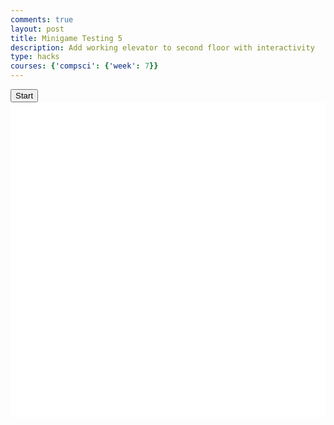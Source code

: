 ```yaml
---
comments: true
layout: post
title: Minigame Testing 5
description: Add working elevator to second floor with interactivity
type: hacks
courses: {'compsci': {'week': 7}}
---
```


<style>
    .container{
        display:block;
        background-color:white;
    }
    
</style>
<button id="startButton">Start</button>
<canvas id="display" class="container" height="500px" width="500px"></canvas>
<audio id="audio" src="/Group/audio/rainonwindow.mp3" preload="auto" loop="true"></audio>

<script type="module">
//import needed modules
import Character from "/Group/myScripts/GameScripts/MinigameCharacterMovement.js";
import Object from "/Group/myScripts/GameScripts/CreateObject.js";
import {Display, subDisplay} from "/Group/myScripts/GameScripts/Displays.js";

//define if the character is alive or not 
var isCharacterAlive = true;
var showCharacter = true;
//track whether death animation has happened
var deathAnimationTriggered = false;

//define canvas
var canvas = document.getElementById("display");
var hiddenCanvas = document.createElement("canvas");
hiddenCanvas.setAttribute("width","500px");
hiddenCanvas.setAttribute("height","500px");
hiddenCanvas.setAttribute("willReadFrequently",true);

//bind inputs to a controller
var myCharacter = new Character();
document.addEventListener("keydown",myCharacter.handleKeydown.bind(myCharacter));
document.addEventListener("keyup",myCharacter.handleKeyup.bind(myCharacter));

//vertical position and speed variables
var characterY = 0; // Initial vertical position of the character
var characterYSpeed = 0; // Vertical speed of the character

//create objects
    //main character
    var characterSpriteSheet = new Image();
    characterSpriteSheet.src = "/Group/images/Game/walking-sprite.png";
    var myCharacterObject = new Object("character", characterSpriteSheet,[44,54],[100,133],[0,500],5,1);
    if (isCharacterAlive === false){
        //draw player
    }
        //main character death
        var deathSpriteSheet = new Image();
        deathSpriteSheet.src = "/Group/images/Game/deathsprite.png";
        var deathObject = new Object("death", deathSpriteSheet, [24,54],[54,133],[0,1500],23,1);
        var showdeathObject = false;

        //Death Screen
        //var deathScreen = new Image ();
        //deathScreen.src = "/Group/images/Game/Death(1).png";
        //var DeathScreenObject = new Object ("DeathScreenObject", deathScreen, [250, 250],[1078,500],[0,500],8,1)

        //character death fade 
        var fadeSpriteSheet = new Image();
        fadeSpriteSheet.src = "/Group/images/Game/deathscreenfade-sprite.png";
        var fadeObject = new Object("fade",fadeSpriteSheet,[100,100],[1078,500],[0,500],50,1);

    //potato monster
    var monsterSpriteSheet = new Image();
    monsterSpriteSheet.src = "/Group/images/Game/potatowalking-sprite.png";
    var monsterObject = new Object("potato", monsterSpriteSheet,[315, 320],[105, 106.666667],[100,250],4,1);
    monsterObject.UpdateFrame();

    //backgrounds
        //windows
        var windowSpriteSheet = new Image();
        windowSpriteSheet.src = "/Group/images/Game/window-rain-sprite.png";
        var windowObject1 = new Object("window", windowSpriteSheet,[100,100],[164,180],[30,174],22,1);
        var windowObject2 = new Object("window", windowSpriteSheet,[100,100],[164,180],[210,174],22,1);
        var windowObject3 = new Object("window", windowSpriteSheet,[100,100],[164,180],[385,174],22,1);
        var windowObject4 = new Object("window", windowSpriteSheet,[100,100],[164,180],[566,174],22,1);
        var windowObject5 = new Object("window", windowSpriteSheet,[100,100],[164,180],[747,174],22,1);
        
        //offset window starting frames 
        windowObject1.UpdateFrame(1);
        windowObject2.UpdateFrame(4);
        windowObject3.UpdateFrame(7);
        windowObject4.UpdateFrame(3);
        windowObject5.UpdateFrame(6);

        //office background
        var backgroundImage = new Image();
        backgroundImage.src = "/Group/images/Game/officeroom4.png";
        var backgroundObject = new Object("background",backgroundImage,[394,175],[1078,500],[0,500],1,1,[0,0]);

        //elevator 
        var elevatorSpriteSheet = new Image();
        elevatorSpriteSheet.src = "/Group/images/Game/elevator-sprite.png"
        var elevatorObject = new Object("elevator",elevatorSpriteSheet,[58,64],[130,180],[948,203],11,1);

    //eKey
        var EkeyImage = new Image ();
        EkeyImage.src = "/Group/images/Game/EKeySprite.png"
        var Ekey= new Object ("Ekey" ,EkeyImage, [400,354],[80,100],[230,300],2,1);
        var showEKeySprite = false;

        // Add the "E" key press event listener to handle the interaction with elevatorObject
        window.addEventListener('keydown', function (e) {
    if (e.keyCode === 69) {
        // Check for overlap with elevatorObject
        if (checkForOverlap(myCharacterObject, elevatorObject)) {
            if ((currentFrame % Math.round(fps/4)) == 0){
              //run elevator frame
                 elevatorObject.UpdateFrame();
                 }
         //hide Ekey sprite
        showEKeySprite = false;
        } else {
            // Make the E key related to elevatorObject disappear if no overlap            
            showEKeySprite = false;
        }
    }
});

// Function to draw the "Hold the EKey" message on the canvas
function drawHoldEKeyMessage() {
    // Adjust the text positioning and style as needed
    var ctx = canvas.getContext("2d");
    ctx.fillStyle = "white";
    ctx.font = "20px Arial";
    ctx.fillText("Hold the EKey", 365, 39); // Adjust position for your canvas
}

// Modify the event listener to start checking for overlap on page load
window.addEventListener('load', function () {
    checkForElevatorOverlap(); // Start checking for overlap
});

// Add the functionality to continuously check for overlap and show the message
function checkForElevatorOverlap() {
    if (checkForOverlap(myCharacterObject, elevatorObject)) {
        // Draw the "Hold the EKey" message if there is an overlap
        drawHoldEKeyMessage();
    }
    requestAnimationFrame(checkForElevatorOverlap);
}

// Function to initiate the elevator animation
function startElevatorAnimation() {
    const totalFrames = 11; // Adjust based on the total frames of your elevator animation

    let frameCount = 0;
    const elevatorAnimationInterval = setInterval(function () {
        if (frameCount < totalFrames) {
            elevatorObject.UpdateFrame(); // Update elevator frame
            display.draw(1); // Draw the updated frame on the canvas
            frameCount++;
        } else {
            clearInterval(elevatorAnimationInterval); // Stop the animation loop when done
        }
    }, 1000 / fps); // Adjust the timing based on your frame rate (fps)
}


    //text

var display = new subDisplay(canvas,[windowObject1,windowObject2,windowObject3,windowObject4,windowObject5,backgroundObject,elevatorObject,myCharacterObject,monsterObject,fadeObject,deathObject]);

var fps = 22;
var active = true;
var animId;
var currentFrame = 0;
var sec = 0;
//overlap functions 
function checkForOverlap(object1, object2) {
    var pos1 = object1.ReturnPosition().slice();
    var scale1 = object1.ReturnScale().slice();
    var xRange1 = [pos1[0], pos1[0] + scale1[0]];
    var yRange1 = [pos1[1], pos1[1] + scale1[1]];

    var pos2 = object2.ReturnPosition().slice();
    var scale2 = object2.ReturnScale().slice();
    var xRange2 = [pos2[0], pos2[0] + scale2[0]];
    var yRange2 = [pos2[1], pos2[1] + scale2[1]];

    if (
        xRange1[0] >= xRange2[0] &&
        xRange1[0] <= xRange2[1] &&
        yRange1[0] >= yRange2[0] &&
        yRange1[0] <= yRange2[1]
    ) {
        return true;
    }

    if (
        xRange1[0] >= xRange2[0] &&
        xRange1[0] <= xRange2[1] &&
        yRange1[1] >= yRange2[0] &&
        yRange1[1] <= yRange2[1]
    ) {
        return true;
    }

    if (
        xRange1[1] >= xRange2[0] &&
        xRange1[1] <= xRange2[1] &&
        yRange1[0] >= yRange2[0] &&
        yRange1[0] <= yRange2[1]
    ) {
        return true;
    }

    if (
        xRange1[1] >= xRange2[0] &&
        xRange1[1] <= xRange2[1] &&
        yRange1[1] >= yRange2[0] &&
        yRange1[1] <= yRange2[1]
    ) {
        return true;
    }

    return false;
}

var animationFrame = 0;
function deathAnimation(){
    animationFrame = (animationFrame+1);
// Drawing the death sprite
        if (animationFrame % Math.round(2) == 0){
        deathObject.UpdateFrame()
        }
    //draw the death fade
        fadeObject.UpdateFrame()
    //Draw death screen
        //DeathScreenObject.UpdateFrame()

 var characterPosition = myCharacterObject.ReturnPosition();
        deathObject.OverridePosition([characterPosition[0] + 23, characterPosition[1]]); // Adjust the position
        

    display.draw(1);

     setTimeout(function() {
    if(animationFrame < 45){animId = requestAnimationFrame(deathAnimation)}else;}, 1000 / fps);
}

function frame(){ //when a frame is updated
    currentFrame = (currentFrame+1)%fps;
    if (currentFrame == 0){sec+=1}

    //run window animations
    windowObject1.UpdateFrame();
    windowObject2.UpdateFrame();
    windowObject3.UpdateFrame();    
    windowObject4.UpdateFrame();    
    windowObject5.UpdateFrame();

    //run monster walking animation
    monsterObject.UpdateFrame();

    var pos = myCharacter.onFrame(fps); //update frame, and get position
    pos = [pos.x,500-pos.y]; //fix position
    // Add a conditional check to limit the character's y-coordinate
    if (pos[1] < 240) {
        pos[1] = 240;
    }
     if (pos[1] > 500) {
        pos[1] = 500;
    }
    if (pos[0] < -32) {
        pos[0] = -32;
    }

    // Calculate the distance between the character and the monster
    var characterX = pos[0];
    var characterY = pos[1];
    var monsterX = monsterObject.position[0];
    var monsterY = monsterObject.position[1];
    var deltaX = characterX - monsterX;
    var deltaY = characterY - monsterY;
    var distance = Math.sqrt(deltaX * deltaX + deltaY * deltaY);

    // Define a speed at which the monster follows the character
    var monsterSpeed = 2;

    if (distance > monsterSpeed) {
        var angle = Math.atan2(deltaY, deltaX);
        var newX = monsterX + monsterSpeed * Math.cos(angle);
        var newY = monsterY + monsterSpeed * Math.sin(angle);
        monsterObject.OverridePosition([newX, newY]);
    }

    // Check for overlap between the character and the monster
    if (checkForOverlap(myCharacterObject, monsterObject)||checkForOverlap(monsterObject, myCharacterObject)) {
        isCharacterAlive = false;
        showCharacter = false;
        active = false;
        animationFrame = 0;
        display.objects = [windowObject1,windowObject2,windowObject3,windowObject4,windowObject5,backgroundObject,elevatorObject,monsterObject,fadeObject,deathObject]
        deathAnimation();
    }
    // check for overlap between character and elevator 
    if (checkForOverlap(myCharacterObject, elevatorObject)) {
    console.log("Now press the E key");
    showEKeySprite = true;
    }

    //console.log(pos)

    //draw frame
    var ctx = canvas.getContext("2d");
    ctx.clearRect(0,0,500,500); 

    //console.log(pos)
    if(pos[0]>=-64 && pos[0]<1008){
    myCharacterObject.OverridePosition(pos); //update character position
    if(myCharacter.movingX == true){ //if charavter is moving then animate
        if (currentFrame % Math.round(fps/12)==0){
        myCharacterObject.UpdateFrame()
        }
    }
    if(pos[0]>=-68 && pos[0]<828){
    display.OverrideScroll([-pos[0] +canvas.width/2,0]); 
    }
    }
    else{
        if(pos[0]<-64){
            myCharacter.position = {x:-64,y:myCharacter.position.y}
        }
        else{
            myCharacter.position = {x:1008,y:myCharacter.position.y}
        }
    }


    //console.log("fired")

    display.draw(1); //type 1 = with camera offset, type 2 = without camera offset

    canvas.getContext("2d").drawImage(hiddenCanvas,0,0); //draw shadows overtop

    // Drawing the EKey sprite
    if (showEKeySprite) {
        if (currentFrame % Math.round(fps/2)==0){
        Ekey.UpdateFrame()
        }

        Ekey.draw(canvas.getContext("2d"),[0,0]); // Draw the EKey sprite with camera offset
    }

    //run function again
    setTimeout(function() {if(active==true){animId = requestAnimationFrame(frame)};}, 1000 / fps);
}

//canvas.addEventListener("mousemove", function(e){
//    var scale = lightObject.ReturnScale();
//    lightObject.OverridePosition([e.offsetX-scale[0]/2,e.offsetY+scale[1]/2])
//});

 let isCanvasCodeInitialized = false;
// Add a click event listener to the button
startButton.addEventListener("click", function () {
    if (!isCanvasCodeInitialized) { // Run the canvas code only when the button is clicked
        // Reset the variables
        isCharacterAlive = true;
        showCharacter = true;
        audio.play();
        frame();
        isCanvasCodeInitialized = true;
    }
});
</script>

